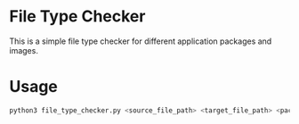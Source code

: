 # File Type Checker

This is a simple file type checker for different application packages and images.

# Usage

```python
python3 file_type_checker.py <source_file_path> <target_file_path> <packges>
```

